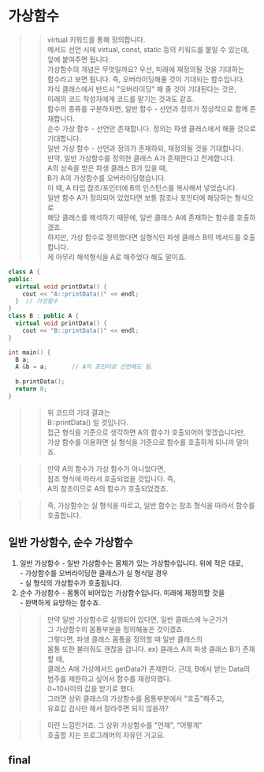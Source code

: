 # 가상함수
>> virtual 키워드를 통해 정의합니다.  
>> 메서드 선언 시에  virtual, const, static 등의  키워드를 붙일 수 있는데,  
>> 앞에 붙여주면 됩니다.  
>> 가상함수의 개념은 무엇일까요? 우선, 미래에 재정의될 것을 기대하는  
>> 함수라고 보면 됩니다. 즉, 오버라이딩해줄 것이 기대되는 함수입니다.  
>> 자식 클래스에서 반드시 "오버라이딩" 해 줄 것이 기대된다는 것은,  
>> 미래의 코드 작성자에게 코드를 맡기는 것과도 같죠.  
>> 함수의 종류를 구분하자면, 
>> 일반 함수  - 선언과 정의가 정상적으로 함께 존재합니다.  
>> 순수 가상 함수 - 선언만 존재합니다. 정의는 파생 클래스에서 해줄 것으로 기대합니다.  
>> 일반 가상 함수 - 선언과 정의가 존재하되, 재정의될 것을 기대합니다.  
>> 만약, 일반 가상함수를 정의한 클래스  A가 존재한다고 전제합니다.  
>> A의 상속을 받은 파생 클래스 B가 있을 때,  
>> B가 A의 가상함수를 오버라이딩했습니다.  
>> 이 때, A 타입 참조/포인터에 B의 인스턴스를 복사해서 넣었습니다.  
>> 일반 함수 A가 정의되어 있었다면 보통 참조나 포인터에 해당하는 형식으로  
>> 해당 클래스를 해석하기 때문에, 일반 클래스 A에 존재하는 함수를 호출하겠죠.  
>> 하지만, 가상 함수로 정의했다면 실형식인 파생 클래스 B의 메서드를 호출합니다.  
>> 제 아무리 해석형식을 A로 해주었다 해도 말이죠.  
```C++
class A { 
public:
  virtual void printData() {
    cout << "A::printData()" << endl;
  }  // 가상함수
}
class B : public A {
  virtual void printData() {
    cout << "B::printData()" << endl;
}

int main() {
  B a;
  A &b = a;       // A의 포인터로 선언해도 됨.
  
  b.printData();
  return 0;
}
```
>> 위 코드의 기대 결과는  
>> B::printData()  일 것입니다.  
>> 접근 형식을 기준으로 생각하면 A의 함수가 호출되어야 맞겠습니다만,  
>> 가상 함수를 이용하면 실 형식을 기준으로 함수를 호출하게 되니까 말이죠.  

>> 만약 A의 함수가 가상 함수가 아니었다면,    
>> 참조 형식에 따라서 호출되었을 것입니다. 즉,    
>> A의 참조이므로 A의 함수가 호출되었겠죠.  

>> 즉, 가상함수는 실 형식을 따르고, 일반 함수는 참조 형식을 따라서 함수를 호출합니다.  

## 일반 가상함수, 순수 가상함수
  1. 일반 가상함수
    - 일반 가상함수는 몸체가 있는 가상함수입니다. 위에 적은 대로,  
    - 가상함수를 오버라이딩한 클래스가 실 형식일 경우  
    - 실 형식의 가상함수가 호출됩니다.  
  2. 순수 가상함수
    - 몸통이 비어있는 가상함수입니다. 미래에 재정의할 것을  
    - 완벽하게 요망하는 함수죠. 
>> 만약 일반 가상함수로 실행되어 있다면,  일반 클래스에 누군가가  
>> 그 가상함수의 몸통부분을 정의해놓은 것이겠죠.  
>> 그렇다면, 파생 클래스 몸통을 정의할 때 일반 클래스의  
>> 몸통 또한 불러줘도 괜찮을 겁니다. 
>> ex) 클래스 A의 파생 클래스 B가 존재할 때,  
>> 클래스 A에 가상메서드 getData가 존재한다.
>> 근데, B에서 받는 Data의 범주를 제한하고 싶어서 함수를 재정의했다.  
>> 0~10사이의 값을 받기로 했다.  
>> 그러면 상위 클래스의 가상함수를 몸통부분에서 "호출"해주고,  
>> 유효값 검사만 해서 잘라주면 되지 않을까?  

>> 이런 느낌인거죠. 그 상위 가상함수를 "언제", "어떻게"  
>> 호출할 지는 프로그래머의 자유인 거고요.  

## final
